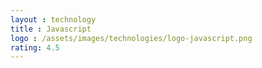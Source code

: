 ```yaml
---
layout : technology
title : Javascript
logo : /assets/images/technologies/logo-javascript.png
rating: 4.5
---
```



